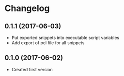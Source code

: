 # Changelog #

## 0.1.1 (2017-06-03)

* Put exported snippets into executable script variables
* Add export of pcl file for all snippets

## 0.1.0 (2017-06-02)

- Created first version